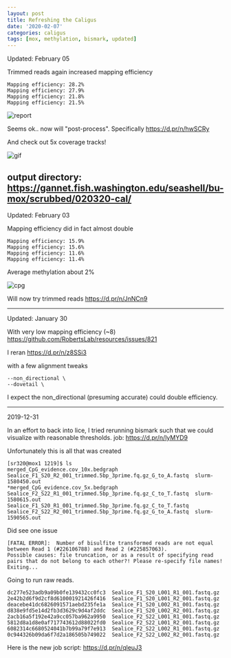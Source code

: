```yaml
---
layout: post
title: Refreshing the Caligus
date: '2020-02-07'
categories: caligus
tags: [mox, methylation, bismark, updated]
---
```


Updated: February 05

Trimmed reads again increased mapping efficiency

```
Mapping efficiency:	28.2%
Mapping efficiency:	27.9%
Mapping efficiency:	21.8%
Mapping efficiency:	21.5%
```

![report](http://gannet.fish.washington.edu/seashell/snaps/Bismark_Processing_Report_-_gscratchsrlabsr320datacaligusreadstrimmedsl2Sealice_F2_S22_L002_R1_001_val_1.fq.gz_and_gs_2020-02-07_13-47-48.png)


Seems ok.. now will "post-process". Specifically https://d.pr/n/hwSCRy

And check out 5x coverage tracks!

![gif](http://gannet.fish.washington.edu/seashell/snaps/Screen_Capture_on_2020-02-07_at_14-54-59.gif)

output directory: https://gannet.fish.washington.edu/seashell/bu-mox/scrubbed/020320-cal/
---

Updated: February 03

Mapping efficiency did in fact almost double

```
Mapping efficiency:	15.9%
Mapping efficiency:	15.6%
Mapping efficiency:	11.6%
Mapping efficiency:	11.4%
```

Average methylation about 2%

![cpg](http://gannet.fish.washington.edu/seashell/snaps/Bismark_Project_Summary_Report_-_Bismark_Summary_Report_2020-02-03_10-43-27.png)

Will now try trimmed reads
https://d.pr/n/JnNCn9



---

Updated: January 30

With very low mapping efficiency (~8) https://github.com/RobertsLab/resources/issues/821

I reran https://d.pr/n/z8SSi3

with a few alignment tweaks

```
--non_directional \
--dovetail \
```

I expect the non_directional (presuming accurate) could double efficiency.


---
2019-12-31

In an effort to back into lice, I tried rerunning bismark such that we could visualize with reasonable thresholds. job: https://d.pr/n/lyMYD9

Unfortunately this is all that was created

```
[sr320@mox1 1219]$ ls
merged_CpG_evidence.cov_10x.bedgraph			     Sealice_F1_S20_R2_001_trimmed.5bp_3prime.fq.gz_G_to_A.fastq  slurm-1580450.out
*merged_CpG_evidence.cov_5x.bedgraph			     Sealice_F2_S22_R1_001_trimmed.5bp_3prime.fq.gz_C_to_T.fastq  slurm-1580615.out
Sealice_F1_S20_R1_001_trimmed.5bp_3prime.fq.gz_C_to_T.fastq  Sealice_F2_S22_R2_001_trimmed.5bp_3prime.fq.gz_G_to_A.fastq  slurm-1590565.out
```

Did see one issue

```
[FATAL ERROR]:	Number of bisulfite transformed reads are not equal between Read 1 (#226106788) and Read 2 (#225857063).
Possible causes: file truncation, or as a result of specifying read pairs that do not belong to each other?! Please re-specify file names! Exiting...
```

Going to run raw reads.

```
dc277e523adb9a09b0fe139432cc0fc3  Sealice_F1_S20_L001_R1_001.fastq.gz
2e42b2d6f9d2cf8d610001921426f416  Sealice_F1_S20_L001_R2_001.fastq.gz
deacebe41dc6826091571aebd235fe1a  Sealice_F1_S20_L002_R1_001.fastq.gz
d838e9fd5e14d2fb3d3629c9d4af2ddc  Sealice_F1_S20_L002_R2_001.fastq.gz
2acb16a5f192e42a9cc057ba962a9950  Sealice_F2_S22_L001_R1_001.fastq.gz
5812d8a1d8e0af717743612d88022fd0  Sealice_F2_S22_L001_R2_001.fastq.gz
6082314c6680524041b7b99a79f7e913  Sealice_F2_S22_L002_R1_001.fastq.gz
0c944326b09da6f7d2a186505b749022  Sealice_F2_S22_L002_R2_001.fastq.gz
```

Here is the new job script: https://d.pr/n/qleuJ3

